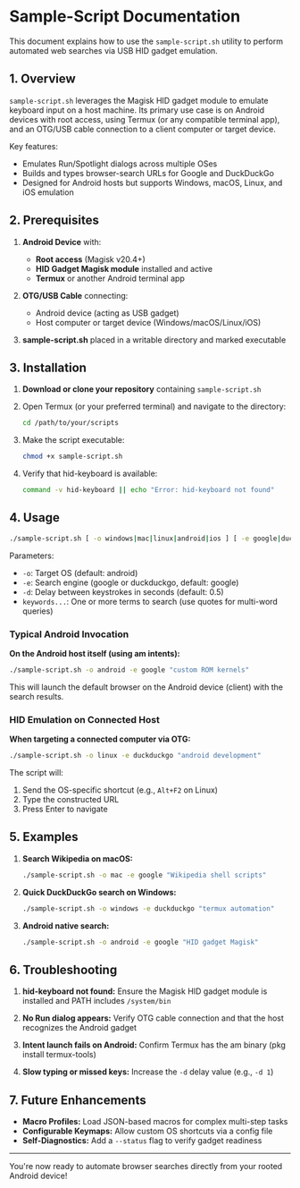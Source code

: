 # Sample-Script Documentation

This document explains how to use the `sample-script.sh` utility to perform automated web searches via USB HID gadget emulation.

## 1. Overview

`sample-script.sh` leverages the Magisk HID gadget module to emulate keyboard input on a host machine. Its primary use case is on Android devices with root access, using Termux (or any compatible terminal app), and an OTG/USB cable connection to a client computer or target device.

Key features:
- Emulates Run/Spotlight dialogs across multiple OSes
- Builds and types browser-search URLs for Google and DuckDuckGo
- Designed for Android hosts but supports Windows, macOS, Linux, and iOS emulation

## 2. Prerequisites

1. **Android Device** with:
   - **Root access** (Magisk v20.4+)
   - **HID Gadget Magisk module** installed and active
   - **Termux** or another Android terminal app
   
2. **OTG/USB Cable** connecting:
   - Android device (acting as USB gadget)
   - Host computer or target device (Windows/macOS/Linux/iOS)
   
3. **sample-script.sh** placed in a writable directory and marked executable

## 3. Installation

1. **Download or clone your repository** containing `sample-script.sh`

2. Open Termux (or your preferred terminal) and navigate to the directory:
   ```sh
   cd /path/to/your/scripts
   ```

3. Make the script executable:
   ```sh
   chmod +x sample-script.sh
   ```

4. Verify that hid-keyboard is available:
   ```sh
   command -v hid-keyboard || echo "Error: hid-keyboard not found"
   ```

## 4. Usage

```sh
./sample-script.sh [ -o windows|mac|linux|android|ios ] [ -e google|duckduckgo ] [ -d delay_seconds ] keywords...
```

Parameters:
- `-o`: Target OS (default: android)
- `-e`: Search engine (google or duckduckgo, default: google)
- `-d`: Delay between keystrokes in seconds (default: 0.5)
- `keywords...`: One or more terms to search (use quotes for multi-word queries)

### Typical Android Invocation

**On the Android host itself (using am intents):**
```sh
./sample-script.sh -o android -e google "custom ROM kernels"
```
This will launch the default browser on the Android device (client) with the search results.

### HID Emulation on Connected Host

**When targeting a connected computer via OTG:**
```sh
./sample-script.sh -o linux -e duckduckgo "android development"
```

The script will:
1. Send the OS-specific shortcut (e.g., `Alt+F2` on Linux)
2. Type the constructed URL
3. Press Enter to navigate

## 5. Examples

1. **Search Wikipedia on macOS:**
   ```sh
   ./sample-script.sh -o mac -e google "Wikipedia shell scripts"
   ```

2. **Quick DuckDuckGo search on Windows:**
   ```sh
   ./sample-script.sh -o windows -e duckduckgo "termux automation"
   ```

3. **Android native search:**
   ```sh
   ./sample-script.sh -o android -e google "HID gadget Magisk"
   ```

## 6. Troubleshooting

1. **hid-keyboard not found:** Ensure the Magisk HID gadget module is installed and PATH includes `/system/bin`

2. **No Run dialog appears:** Verify OTG cable connection and that the host recognizes the Android gadget

3. **Intent launch fails on Android:** Confirm Termux has the am binary (pkg install termux-tools)

4. **Slow typing or missed keys:** Increase the `-d` delay value (e.g., `-d 1`)

## 7. Future Enhancements

- **Macro Profiles:** Load JSON-based macros for complex multi-step tasks
- **Configurable Keymaps:** Allow custom OS shortcuts via a config file
- **Self-Diagnostics:** Add a `--status` flag to verify gadget readiness

---

You're now ready to automate browser searches directly from your rooted Android device!
